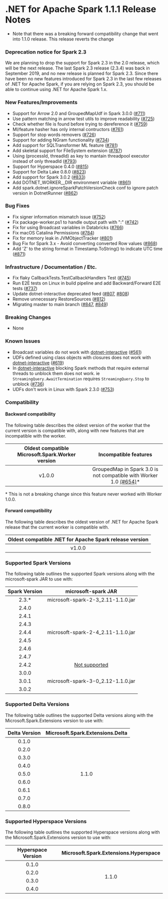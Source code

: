# .NET for Apache Spark 1.1.1 Release Notes

* Note that there was a breaking forward compatibility change that went into 1.1.0 release. This release reverts the change

### Deprecation notice for Spark 2.3

We are planning to drop the support for Spark 2.3 in the 2.0 release, which will be the next release.
The last Spark 2.3 release (2.3.4) was back in September 2019, and no new release is planned for Spark 2.3. Since there have been no new features introduced for Spark 2.3 in the last few releases of .NET for Apache Spark, if you are relying on Spark 2.3, you should be able to continue using .NET for Apache Spark 1.x.

### New Features/Improvements

* Support for Arrow 2.0 and GroupedMapUdf in Spark 3.0.0 ([#711](https://github.com/dotnet/spark/pull/711))
* Use pattern matching in arrow test utils to improve readability ([#725](https://github.com/dotnet/spark/pull/725))
* Check whether file is found before trying to dereference it ([#759](https://github.com/dotnet/spark/pull/759))
* Ml/feature hasher has only internal contructors ([#761](https://github.com/dotnet/spark/pull/761))
* Support for stop words removers ([#726](https://github.com/dotnet/spark/pull/726))
* Support for adding NGram functionality ([#734](https://github.com/dotnet/spark/pull/734))
* Add support for SQLTransformer ML feature ([#781](https://github.com/dotnet/spark/pull/781))
* Add skeletal support for FileSystem extension ([#787](https://github.com/dotnet/spark/pull/787))
* Using (processId, threadId) as key to mantain threadpool executor instead of only threadId ([#793](https://github.com/dotnet/spark/pull/793))
* Support for Hyperspace 0.4.0 ([#815](https://github.com/dotnet/spark/pull/815))
* Support for Delta Lake 0.8.0 ([#823](https://github.com/dotnet/spark/pull/823))
* Add support for Spark 3.0.2 ([#833](https://github.com/dotnet/spark/pull/833))
* Add DOTNET_WORKER_<ver>_DIR environment variable ([#861](https://github.com/dotnet/spark/pull/861))
* Add spark.dotnet.ignoreSparkPatchVersionCheck conf to ignore patch version in DotnetRunner ([#862](https://github.com/dotnet/spark/pull/862))

### Bug Fixes

* Fix signer information mismatch issue ([#752](https://github.com/dotnet/spark/pull/752))
* Fix package-worker.ps1 to handle output path with ":" ([#742](https://github.com/dotnet/spark/pull/742))
* Fix for using Broadcast variables in Databricks ([#766](https://github.com/dotnet/spark/pull/766))
* Fix macOS Catalina Permissions ([#784](https://github.com/dotnet/spark/pull/784))
* Fix for memory leak in JVMObjectTracker ([#801](https://github.com/dotnet/spark/pull/801))
* Bug Fix for Spark 3.x - Avoid converting converted Row values ([#868](https://github.com/dotnet/spark/pull/868))
* Add 'Z' to the string format in Timestamp.ToString() to indicate UTC time ([#871](https://github.com/dotnet/spark/pull/871))

### Infrastructure / Documentation / Etc.

* Fix flaky CallbackTests.TestCallbackHandlers Test ([#745](https://github.com/dotnet/spark/pull/745))
* Run E2E tests on Linux in build pipeline and add Backward/Forward E2E tests ([#737](https://github.com/dotnet/spark/pull/737))
* Update dotnet-interactive deprecated feed ([#807](https://github.com/dotnet/spark/pull/807), [#808](https://github.com/dotnet/spark/pull/808))
* Remove unnecessary RestoreSources ([#812](https://github.com/dotnet/spark/pull/812))
* Migrating master to main branch ([#847](https://github.com/dotnet/spark/pull/847), [#849](https://github.com/dotnet/spark/pull/849))

### Breaking Changes

* None

### Known Issues

* Broadcast variables do not work with [dotnet-interactive](https://github.com/dotnet/interactive) ([#561](https://github.com/dotnet/spark/pull/561))
* UDFs defined using class objects with closures does not work with [dotnet-interactive](https://github.com/dotnet/interactive) ([#619](https://github.com/dotnet/spark/pull/619))
* In [dotnet-interactive](https://github.com/dotnet/interactive) blocking Spark methods that require external threads to unblock them does not work. ie `StreamingQuery.AwaitTermination` requires `StreamingQuery.Stop` to unblock ([#736](https://github.com/dotnet/spark/pull/736))
* UDFs don't work in Linux with Spark 2.3.0 ([#753](https://github.com/dotnet/spark/issues/753))

### Compatibility

#### Backward compatibility

The following table describes the oldest version of the worker that the current version is compatible with, along with new features that are incompatible with the worker.

<table>
    <thead>
        <tr>
            <th>Oldest compatible Microsoft.Spark.Worker version</th>
            <th>Incompatible features</th>
        </tr>
    </thead>
    <tbody align="center">
        <tr>
            <td>v1.0.0</td>
            <td>GroupedMap in Spark 3.0 is not compatible with Worker 1.0 <a href="https://github.com/dotnet/spark/pull/654">(#654)</a>*</td>
        </tr>
    </tbody>
</table>
* This is not a breaking change since this feature never worked with Worker 1.0.0.

#### Forward compatibility

The following table describes the oldest version of .NET for Apache Spark release that the current worker is compatible with.

<table>
    <thead>
        <tr>
            <th>Oldest compatible .NET for Apache Spark release version</th>
        </tr>
    </thead>
    <tbody align="center">
        <tr>
            <td>v1.0.0</td>
        </tr>
    </tbody>
</table>

### Supported Spark Versions

The following table outlines the supported Spark versions along with the microsoft-spark JAR to use with:

<table>
    <thead>
        <tr>
            <th>Spark Version</th>
            <th>microsoft-spark JAR</th>
        </tr>
    </thead>
    <tbody align="center">
        <tr>
            <td>2.3.*</td>
            <td>microsoft-spark-2-3_2.11-1.1.0.jar</td>
        </tr>
        <tr>
            <td>2.4.0</td>
            <td rowspan=7>microsoft-spark-2-4_2.11-1.1.0.jar</td>
        </tr>
        <tr>
            <td>2.4.1</td>
        </tr>
        <tr>
            <td>2.4.3</td>
        </tr>
        <tr>
            <td>2.4.4</td>
        </tr>
        <tr>
            <td>2.4.5</td>
        </tr>
        <tr>
            <td>2.4.6</td>
        </tr>
        <tr>
            <td>2.4.7</td>
        </tr>
        <tr>
            <td>2.4.2</td>
            <td><a href="https://github.com/dotnet/spark/issues/60">Not supported</a></td>
        </tr>
        <tr>
            <td>3.0.0</td>
            <td rowspan=3>microsoft-spark-3-0_2.12-1.1.0.jar</td>
        </tr>
        <tr>
            <td>3.0.1</td>
        </tr>
		<tr>
            <td>3.0.2</td>
        </tr>
    </tbody>
</table>

### Supported Delta Versions

The following table outlines the supported Delta versions along with the Microsoft.Spark.Extensions version to use with:

<table>
    <thead>
        <tr>
            <th>Delta Version</th>
            <th>Microsoft.Spark.Extensions.Delta</th>
        </tr>
    </thead>
    <tbody align="center">
        <tr>
            <td>0.1.0</td>
            <td rowspan=9>1.1.0</td>
        </tr>
        <tr>
            <td>0.2.0</td>
        </tr>
        <tr>
            <td>0.3.0</td>
        </tr>
        <tr>
            <td>0.4.0</td>
        </tr>
        <tr>
            <td>0.5.0</td>
        </tr>
        <tr>
            <td>0.6.0</td>
        </tr>
        <tr>
            <td>0.6.1</td>
        </tr>
        <tr>
            <td>0.7.0</td>
        </tr>
		<tr>
            <td>0.8.0</td>
        </tr>
    </tbody>
</table>

### Supported Hyperspace Versions

The following table outlines the supported Hyperspace versions along with the Microsoft.Spark.Extensions version to use with:

<table>
    <thead>
        <tr>
            <th>Hyperspace Version</th>
            <th>Microsoft.Spark.Extensions.Hyperspace</th>
        </tr>
    </thead>
    <tbody align="center">
        <tr>
            <td>0.1.0</td>
            <td rowspan=4>1.1.0</td>
        </tr>
        <tr>
            <td>0.2.0</td>
        </tr>
		<tr>
            <td>0.3.0</td>
        </tr>
		<tr>
            <td>0.4.0</td>
        </tr>
    </tbody>
</table>
